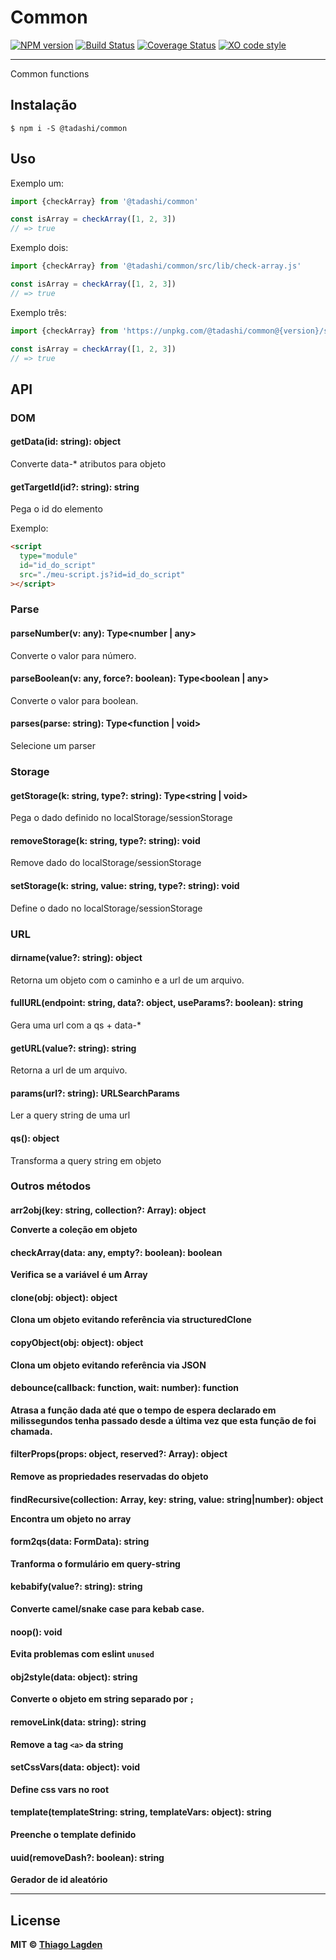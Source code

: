 # Common

[![NPM version][npm-img]][npm]
[![Build Status][ci-img]][ci]
[![Coverage Status][coveralls-img]][coveralls]
[![XO code style][xo-img]][xo]


[npm-img]:         https://img.shields.io/npm/v/@tadashi/common.svg
[npm]:             https://www.npmjs.com/package/@tadashi/common
[ci-img]:          https://github.com/lagden/common/actions/workflows/nodejs.yml/badge.svg
[ci]:              https://github.com/lagden/common/actions/workflows/nodejs.yml
[coveralls-img]:   https://coveralls.io/repos/github/lagden/common/badge.svg?branch=main
[coveralls]:       https://coveralls.io/github/lagden/common?branch=main
[xo-img]:          https://img.shields.io/badge/code_style-XO-5ed9c7.svg
[xo]:              https://github.com/sindresorhus/xo


---


Common functions

## Instalação

```
$ npm i -S @tadashi/common
```


## Uso

Exemplo um:

```js
import {checkArray} from '@tadashi/common'

const isArray = checkArray([1, 2, 3])
// => true
```

Exemplo dois:

```js
import {checkArray} from '@tadashi/common/src/lib/check-array.js'

const isArray = checkArray([1, 2, 3])
// => true
```

Exemplo três:

```js
import {checkArray} from 'https://unpkg.com/@tadashi/common@{version}/src/lib/check-array.js'

const isArray = checkArray([1, 2, 3])
// => true
```


## API

### DOM

#### getData(id: string): object

Converte data-* atributos para objeto


#### getTargetId(id?: string): string

Pega o id do elemento

Exemplo:
```html
<script
  type="module"
  id="id_do_script"
  src="./meu-script.js?id=id_do_script"
></script>
```


### Parse

#### parseNumber(v: any): Type<number | any>

Converte o valor para número.


#### parseBoolean(v: any, force?: boolean): Type<boolean | any>

Converte o valor para boolean.


#### parses(parse: string): Type<function | void>

Selecione um parser


### Storage

#### getStorage(k: string, type?: string): Type<string | void>

Pega o dado definido no localStorage/sessionStorage


#### removeStorage(k: string, type?: string): void

Remove dado do localStorage/sessionStorage


#### setStorage(k: string, value: string, type?: string): void

Define o dado no localStorage/sessionStorage


### URL

#### dirname(value?: string): object

Retorna um objeto com o caminho e a url de um arquivo.


#### fullURL(endpoint: string, data?: object, useParams?: boolean): string

Gera uma url com a qs + data-*


#### getURL(value?: string): string

Retorna a url de um arquivo.


#### params(url?: string): URLSearchParams

Ler a query string de uma url


#### qs(): object

Transforma a query string em objeto


### Outros métodos

#### arr2obj(key: string, collection?: Array<object>): object

Converte a coleção em objeto


#### checkArray(data: any, empty?: boolean): boolean

Verifica se a variável é um Array


#### clone(obj: object): object

Clona um objeto evitando referência via structuredClone


#### copyObject(obj: object): object

Clona um objeto evitando referência via JSON


#### debounce(callback: function, wait: number): function

Atrasa a função dada até que o tempo de espera declarado em milissegundos tenha passado desde a última vez que esta função de foi chamada.


#### filterProps(props: object, reserved?: Array<string>): object

Remove as propriedades reservadas do objeto


#### findRecursive(collection: Array<object>, key: string, value: string|number): object

Encontra um objeto no array


#### form2qs(data: FormData): string

Tranforma o formulário em query-string


#### kebabify(value?: string): string

Converte camel/snake case para kebab case.


#### noop(): void

Evita problemas com eslint `unused`


#### obj2style(data: object): string

Converte o objeto em string separado por `;`


#### removeLink(data: string): string

Remove a tag `<a>` da string


#### setCssVars(data: object): void

Define css vars no root


#### template(templateString: string, templateVars: object): string

Preenche o template definido


#### uuid(removeDash?: boolean): string

Gerador de id aleatório


---


## License

MIT © [Thiago Lagden](http://github.com/lagden)
